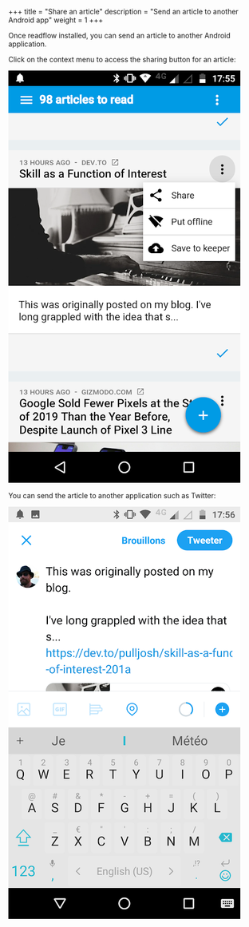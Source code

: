 +++
title = "Share an article"
description = "Send an article to another Android app"
weight = 1
+++

Once readflow installed, you can send an article to another Android application.

Click on the context menu to access the sharing button for an article:

![](images/share.png)

You can send the article to another application such as Twitter:

![](images/share-with-twitter.png)

